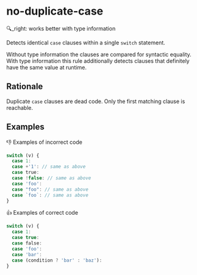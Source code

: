 # no-duplicate-case

:mag:_right: works better with type information

Detects identical `case` clauses within a single `switch` statement.

Without type information the clauses are compared for syntactic equality.
With type information this rule additionally detects clauses that definitely have the same value at runtime.

## Rationale

Duplicate `case` clauses are dead code. Only the first matching clause is reachable.

## Examples

:thumbsdown: Examples of incorrect code

```ts
switch (v) {
  case 1:
  case +'1': // same as above
  case true:
  case !false: // same as above
  case 'foo':
  case "foo": // same as above
  case `foo`: // same as above
}
```

:thumbsup: Examples of correct code

```ts
switch (v) {
  case 1:
  case true:
  case false:
  case 'foo':
  case 'bar':
  case (condition ? 'bar' : 'baz'):
}
```
